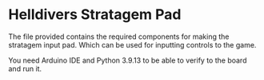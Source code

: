 # **Helldivers Stratagem Pad**

The file provided contains the required components for making the stratagem input pad. Which can be used for inputting controls to the game.

You need Arduino IDE and Python 3.9.13 to be able to verify to the board and run it.

